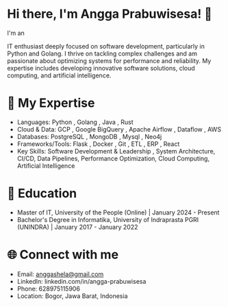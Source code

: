 # Hi there, I'm Angga Prabuwisesa! 👋
I'm an 

IT enthusiast deeply focused on software development, particularly in Python and Golang. I thrive on tackling complex challenges and am passionate about optimizing systems for performance and reliability. My expertise includes developing innovative software solutions, cloud computing, and artificial intelligence.



# 🚀 My Expertise

- Languages: Python , Golang , Java , Rust
- Cloud & Data: GCP , Google BigQuery , Apache Airflow , Dataflow , AWS
- Databases: PostgreSQL , MongoDB , Mysql , Neo4j
- Frameworks/Tools: Flask , Docker , Git , ETL , ERP , React 
- Key Skills: Software Development & Leadership , System Architecture, CI/CD, Data Pipelines, Performance Optimization, Cloud Computing, Artificial Intelligence

# 🌱 Education
- Master of IT, University of the People (Online) | January 2024 - Present 
- Bachelor's Degree in Informatika, University of Indraprasta PGRI (UNINDRA) | January 2017 - January 2022 

# 🌐 Connect with me
- Email: anggashela@gmail.com 
- LinkedIn: linkedin.com/in/angga-prabuwisesa 
- Phone: 628975115906 
- Location: Bogor, Jawa Barat, Indonesia 
